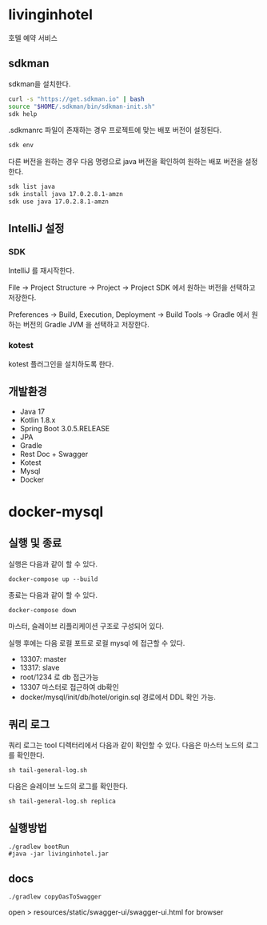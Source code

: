 # livinginhotel

호텔 예약 서비스

## sdkman

sdkman을 설치한다.

```bash
curl -s "https://get.sdkman.io" | bash
source "$HOME/.sdkman/bin/sdkman-init.sh"
sdk help
```

.sdkmanrc 파일이 존재하는 경우 프로젝트에 맞는 배포 버전이 설정된다.

```bash
sdk env
```

다른 버전을 원하는 경우 다음 명령으로 java 버전을 확인하여 원하는 배포 버전을 설정한다.

```bash
sdk list java
sdk install java 17.0.2.8.1-amzn
sdk use java 17.0.2.8.1-amzn
```

## IntelliJ 설정
### SDK

IntelliJ 를 재시작한다.

File -> Project Structure -> Project -> Project SDK 에서 원하는 버전을 선택하고 저장한다.

Preferences -> Build, Execution, Deployment -> Build Tools -> Gradle 에서 원하는 버전의 Gradle JVM 을 선택하고 저장한다.

### kotest

kotest 플러그인을 설치하도록 한다.

## 개발환경
- Java 17
- Kotlin 1.8.x
- Spring Boot 3.0.5.RELEASE 
- JPA 
- Gradle 
- Rest Doc + Swagger 
- Kotest
- Mysql
- Docker

# docker-mysql
## 실행 및 종료

실행은 다음과 같이 할 수 있다.

```shell
docker-compose up --build
```

종료는 다음과 같이 할 수 있다.

```shell
docker-compose down
```

마스터, 슬레이브 리플리케이션 구조로 구성되어 있다.

실행 후에는 다음 로컬 포트로 로컬 mysql 에 접근할 수 있다.

* 13307: master
* 13317: slave
* root/1234 로 db 접근가능
* 13307 마스터로 접근하여 db확인
* docker/mysql/init/db/hotel/origin.sql 경로에서 DDL 확인 가능.
## 쿼리 로그

쿼리 로그는 tool 디렉터리에서 다음과 같이 확인할 수 있다. 다음은 마스터 노드의 로그를 확인한다.

```shell
sh tail-general-log.sh 
```

다음은 슬레이브 노드의 로그를 확인한다.

```shell
sh tail-general-log.sh replica 
```

## 실행방법
```
./gradlew bootRun
#java -jar livinginhotel.jar
```

## docs
```bash
./gradlew copyOasToSwagger
```
open > resources/static/swagger-ui/swagger-ui.html for browser